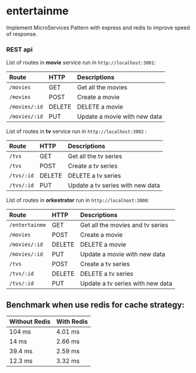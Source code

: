 # entertainme

Implement MicroServices Pattern with express and redis to improve speed of response.

### REST api

List of routes in **movie** service  run in `http://localhost:3001`:

| Route           | HTTP    | Descriptions                    |
| :-------------  | :------ | :------------------------------ |
| `/movies`    | GET     | Get all the movies               |
|  `/movies`   | POST    | Create a movie                   |
| `/movies/:id`| DELETE  | DELETE a movie                   |
| `/movies/:id`| PUT     | Update a movie with new data     |

List of routes in **tv** service run in `http://localhost:3002` :

| Route           | HTTP    | Descriptions                    |
| :-------------  | :------ | :------------------------------ |
| `/tvs`    | GET     | Get all the tv series              |
|  `/tvs`   | POST    | Create a tv series            |
| `/tvs/:id`| DELETE  | DELETE a tv series                   |
| `/tvs/:id`| PUT     | Update a tv series with new data     |


List of routes in **orkestrator** run in `http://localhost:3000`:

| Route           | HTTP    | Descriptions                    |
| :-------------  | :------ | :------------------------------ |
| `/entertainme`    | GET     | Get all the movies and tv series               |
|  `/movies`   | POST    | Create a movie                   |
| `/movies/:id`| DELETE  | DELETE a movie                   |
| `/movies/:id`| PUT     | Update a movie with new data     |
|  `/tvs`   | POST    | Create a tv series            |
| `/tvs/:id`| DELETE  | DELETE a tv series                   |
| `/tvs/:id`| PUT     | Update a tv series with new data     |

## Benchmark when use redis for cache strategy:



| Without Redis          | With Redis    | 
| :-------------  | :------ | 
| 104 ms    |  4.01 ms    | 
|  14 ms | 2.66 ms    | 
| 39.4 ms| 2.59 ms | 
| 12.3 ms|  3.32 ms | 




